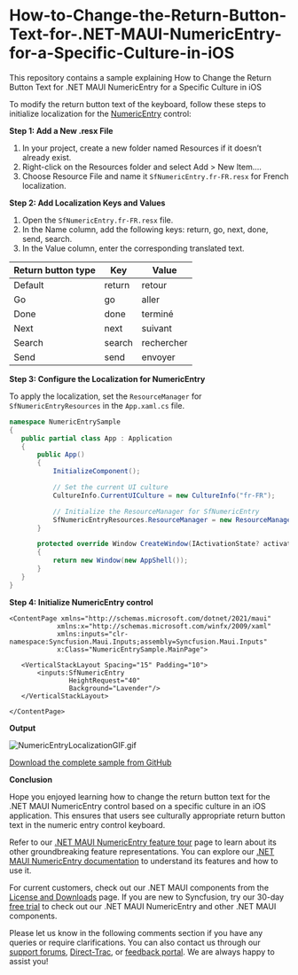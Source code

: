 # How-to-Change-the-Return-Button-Text-for-.NET-MAUI-NumericEntry-for-a-Specific-Culture-in-iOS
This repository contains a sample explaining How to Change the Return Button Text for .NET MAUI NumericEntry for a Specific Culture in iOS 

To modify the return button text of the keyboard, follow these steps to initialize localization for the [NumericEntry](https://www.syncfusion.com/maui-controls/maui-numeric-entry) control: 

**Step 1: Add a New .resx File**

1. In your project, create a new folder named Resources if it doesn’t already exist. 
2. Right-click on the Resources folder and select Add > New Item.... 
3. Choose Resource File and name it `SfNumericEntry.fr-FR.resx` for French localization. 

**Step 2: Add Localization Keys and Values**

1. Open the `SfNumericEntry.fr-FR.resx` file. 
2. In the Name column, add the following keys: return, go, next, done, send, search. 
3. In the Value column, enter the corresponding translated text. 

| Return button type | Key | Value |
| ------ | ------ | ------ |
| Default | return | retour |
| Go | go | aller |
| Done | done | terminé |
| Next | next | suivant |
| Search | search | rechercher |
| Send | send | envoyer |

**Step 3: Configure the Localization for NumericEntry** 

To apply the localization, set the `ResourceManager` for `SfNumericEntryResources` in the `App.xaml.cs` file. 

 
 ```csharp
namespace NumericEntrySample
{
    public partial class App : Application
    {
        public App()
        {
            InitializeComponent();

            // Set the current UI culture
            CultureInfo.CurrentUICulture = new CultureInfo("fr-FR");

            // Initialize the ResourceManager for SfNumericEntry
            SfNumericEntryResources.ResourceManager = new ResourceManager("NumericEntrySample.Resources.SfNumericEntry", Application.Current!.GetType().Assembly);
        }

        protected override Window CreateWindow(IActivationState? activationState)
        {
            return new Window(new AppShell());
        }
    }
}
 ```

**Step 4: Initialize NumericEntry control** 

 
 ```
<ContentPage xmlns="http://schemas.microsoft.com/dotnet/2021/maui"
             xmlns:x="http://schemas.microsoft.com/winfx/2009/xaml"
             xmlns:inputs="clr-namespace:Syncfusion.Maui.Inputs;assembly=Syncfusion.Maui.Inputs"
             x:Class="NumericEntrySample.MainPage">

    <VerticalStackLayout Spacing="15" Padding="10">
        <inputs:SfNumericEntry 
                HeightRequest="40" 
                Background="Lavender"/>
    </VerticalStackLayout>
    
</ContentPage>

 ```
 
**Output**
 
 
 ![NumericEntryLocalizationGIF.gif](https://support.bolddesk.com/kb/agent/attachment/article/19389/inline?token=eyJhbGciOiJodHRwOi8vd3d3LnczLm9yZy8yMDAxLzA0L3htbGRzaWctbW9yZSNobWFjLXNoYTI1NiIsInR5cCI6IkpXVCJ9.eyJpZCI6IjM2NTE5Iiwib3JnaWQiOiIzIiwiaXNzIjoic3VwcG9ydC5ib2xkZGVzay5jb20ifQ.vCch_rvMfvsgl5numEn6yHX-MG49AsEuxS_E_WyUgvc)

[Download the complete sample from GitHub](https://github.com/SyncfusionExamples/How-to-Change-the-Return-Button-Text-for-.NET-MAUI-NumericEntry-for-a-Specific-Culture-in-iOS)

**Conclusion** 

Hope you enjoyed learning how to change the return button text for the .NET MAUI NumericEntry control based on a specific culture in an iOS application. This ensures that users see culturally appropriate return button text in the numeric entry control keyboard. 

Refer to our [.NET MAUI NumericEntry feature tour](https://www.syncfusion.com/maui-controls/maui-numeric-entry) page to learn about its other groundbreaking feature representations. You can explore our [.NET MAUI NumericEntry documentation](https://help.syncfusion.com/maui/numericentry/getting-started) to understand its features and how to use it.

For current customers, check out our .NET MAUI components from the [License and Downloads](https://www.syncfusion.com/sales/teamlicense) page. If you are new to Syncfusion, try our 30-day [free trial](https://www.syncfusion.com/downloads/maui) to check out our .NET MAUI NumericEntry and other .NET MAUI components.

Please let us know in the following comments section if you have any queries or require clarifications. You can also contact us through our [support forums](https://www.syncfusion.com/forums), [Direct-Trac](https://support.syncfusion.com/create), or [feedback portal](https://www.syncfusion.com/feedback/maui?control=sfnumericentry). We are always happy to assist you!


